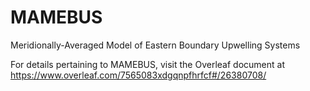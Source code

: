 # MAMEBUS
Meridionally-Averaged Model of Eastern Boundary Upwelling Systems

For details pertaining to MAMEBUS, visit the Overleaf document at
https://www.overleaf.com/7565083xdgqnpfhrfcf#/26380708/
